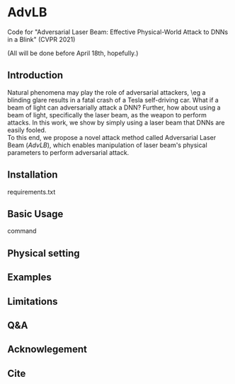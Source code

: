 # AdvLB
Code for "Adversarial Laser Beam: Effective Physical-World Attack to DNNs in a Blink" (CVPR 2021)

(All will be done before April 18th, hopefully.)
## Introduction
Natural phenomena may play the role of adversarial attackers, \eg a blinding glare results in a fatal crash of a Tesla self-driving car.
What if a beam of light can adversarially attack a DNN? Further, how about using a beam of light, specifically the laser beam, as the weapon to perform attacks.
In this work, we show by simply using a laser beam that DNNs are easily fooled.  
To this end, we propose a novel attack method called Adversarial Laser Beam ($AdvLB$), which enables manipulation of laser beam's physical parameters to perform adversarial attack.
## Installation
requirements.txt
## Basic Usage
command
## Physical setting
## Examples
## Limitations
## Q&A
## Acknowlegement
## Cite
